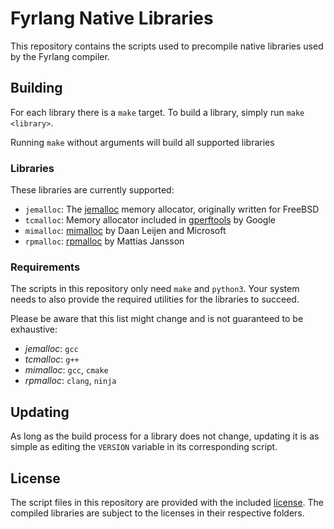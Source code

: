 # Fyrlang Native Libraries

This repository contains the scripts used to precompile native libraries used by the Fyrlang compiler.

## Building

For each library there is a `make` target.
To build a library, simply run `make <library>`.

Running `make` without arguments will build all supported libraries

### Libraries

These libraries are currently supported:

- `jemalloc`: The [jemalloc](https://github.com/jemalloc/jemalloc) memory allocator, originally written for FreeBSD
- `tcmalloc`: Memory allocator included in [gperftools](https://github.com/gperftools/gperftools) by Google
- `mimalloc`: [mimalloc](https://github.com/microsoft/mimalloc) by Daan Leijen and Microsoft
- `rpmalloc`: [rpmalloc](https://github.com/mjansson/rpmalloc) by Mattias Jansson

### Requirements

The scripts in this repository only need `make` and `python3`.
Your system needs to also provide the required utilities for the libraries to succeed.

Please be aware that this list might change and is not guaranteed to be exhaustive:
- _jemalloc_: `gcc`
- _tcmalloc_: `g++`
- _mimalloc_: `gcc`, `cmake`
- _rpmalloc_: `clang`, `ninja`

## Updating

As long as the build process for a library does not change, updating it is as simple as editing the `VERSION` variable in its corresponding script.

## License

The script files in this repository are provided with the included [license](LICENSE.md).
The compiled libraries are subject to the licenses in their respective folders.

